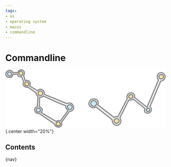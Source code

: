 ```yaml
---
tags:
- os
- operating system
- macos
- commandline
---
```

# Commandline
![](img/logo.svg){.center width="20%"}

## Contents

{nav}

